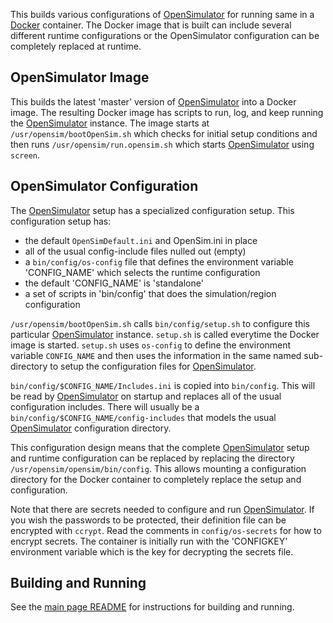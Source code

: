 This builds various configurations of [OpenSimulator] for running same
in a [Docker] container. The Docker image that is built can include
several different runtime configurations or the OpenSimulator configuration
can be completely replaced at runtime.

## OpenSimulator Image

This builds the latest 'master' version of [OpenSimulator] into a Docker image.
The resulting Docker image has scripts
to run, log, and keep running the [OpenSimulator] instance. The image starts at
`/usr/opensim/bootOpenSim.sh` which checks for initial setup conditions and
then runs `/usr/opensim/run.opensim.sh` which starts [OpenSimulator] using `screen`.

## OpenSimulator Configuration

The [OpenSimulator] setup has a specialized configuration setup. This configuration
setup has:

- the default `OpenSimDefault.ini` and OpenSim.ini in place
- all of the usual config-include files nulled out (empty)
- a `bin/config/os-config` file that defines the environment variable 'CONFIG_NAME' which selects the runtime configuration
- the default 'CONFIG_NAME' is 'standalone'
- a set of scripts in 'bin/config' that does the simulation/region configuration

`/usr/opensim/bootOpenSim.sh` calls `bin/config/setup.sh` to
configure this particular [OpenSimulator] instance. `setup.sh` is called everytime
the Docker image is started. `setup.sh` uses `os-config` to define the environment
variable `CONFIG_NAME` and then uses the information in the same named sub-directory
to setup the configuration files for [OpenSimulator].

`bin/config/$CONFIG_NAME/Includes.ini` is copied into `bin/config`. This will be read
by [OpenSimulator] on startup and replaces all of the usual configuration includes.
There will usually be a `bin/config/$CONFIG_NAME/config-includes` that models the
usual [OpenSimulator] configuration directory.

This configuration design means that the complete [OpenSimulator] setup and
runtime configuration can be replaced by replacing the directory
`/usr/opensim/opensim/bin/config`. This allows mounting a configuration directory
for the Docker container to completely replace the setup and configuration.

Note that there are secrets needed to configure and run [OpenSimulator].
If you wish the passwords to be protected, their definition file can be
encrypted with `ccrypt`.
Read the comments in `config/os-secrets` for how to encrypt secrets.
The container is initially run with the 'CONFIGKEY' environment variable
which is the key for decrypting the secrets file.

## Building and Running

See the [main page README](../README.md) for instructions for building and running.

[OpenSimulator]: https://opensimulator.org
[Docker]: https://www.docker.com

